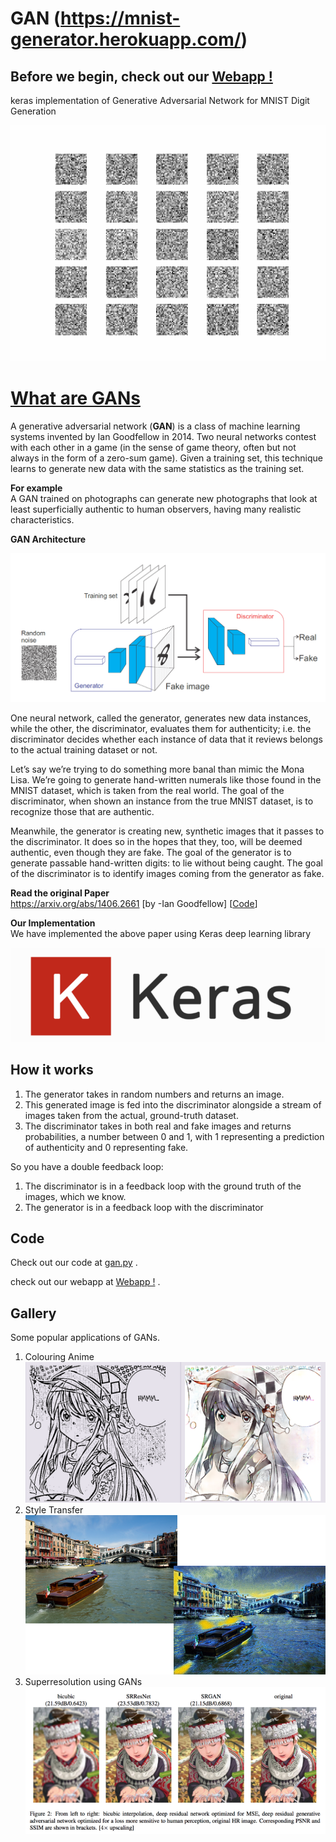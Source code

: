 # GAN (https://mnist-generator.herokuapp.com/)

## Before we begin, check out our [Webapp !](https://mnist-generator.herokuapp.com/)

keras implementation of Generative Adversarial Network for MNIST Digit Generation

<!-- # [Click on this link to Try Now !](https://pong-tfjs.herokuapp.com/ "Pong AI webapp using tfjs") -->

![MNIST GAN Animation](RESULTS.gif?raw=true "MNIST GAN Animation")

# [What are GANs](https://en.wikipedia.org/wiki/Generative_adversarial_network) 

A generative adversarial network (**GAN**) is a class of machine learning systems invented by Ian Goodfellow in 2014.
Two neural networks contest with each other in a game (in the sense of game theory, often but not always in the form of a zero-sum game).
Given a training set, this technique learns to generate new data with the same statistics as the training set.

**For example** <br/>
A GAN trained on photographs can generate new photographs that look at least superficially authentic to human observers, having many realistic characteristics.


**GAN Architecture** <br/>

![GAN_architecture](GAN_architecture.png?raw=true "GAN_architecture")

One neural network, called the generator, generates new data instances, while the other, the discriminator, evaluates them for authenticity; i.e. the discriminator decides whether each instance of data that it reviews belongs to the actual training dataset or not.

Let’s say we’re trying to do something more banal than mimic the Mona Lisa. We’re going to generate hand-written numerals like those found in the MNIST dataset, which is taken from the real world. The goal of the discriminator, when shown an instance from the true MNIST dataset, is to recognize those that are authentic.

Meanwhile, the generator is creating new, synthetic images that it passes to the discriminator. It does so in the hopes that they, too, will be deemed authentic, even though they are fake. The goal of the generator is to generate passable hand-written digits: to lie without being caught. The goal of the discriminator is to identify images coming from the generator as fake.

**Read the original Paper** <br/>
https://arxiv.org/abs/1406.2661 [by -Ian Goodfellow] [[Code](https://github.com/goodfeli/adversarial)]

**Our Implementation** <br/>
We have implemented the above paper using Keras deep learning library

![keras_banner](keras_banner.png?raw=true "keras_banner")

## How it works

1. The generator takes in random numbers and returns an image.
1. This generated image is fed into the discriminator alongside a stream of images taken from the actual, ground-truth dataset.
1. The discriminator takes in both real and fake images and returns probabilities, a number between 0 and 1, with 1 representing a prediction of authenticity and 0 representing fake.


So you have a double feedback loop:

1. The discriminator is in a feedback loop with the ground truth of the images, which we know.
1. The generator is in a feedback loop with the discriminator

## Code


Check out our code at
[gan.py](https://github.com/FnSK4R17s/GAN/blob/master/gan.py) .

check out our webapp at
 [Webapp !](https://mnist-generator.herokuapp.com/) .

## Gallery
Some popular applications of GANs.<br>
1. Colouring Anime 
![Colouring Anime Using GANs](animegan.png?raw=true "Colouring Anime Using GANs")
1. Style Transfer
![Style Transfer](gan_vogh_example2.png?raw=true "Style Transfer")
1. Superresolution using GANs
![Superresolution using GANs](superserolution.png?raw=true "Superresolution using GANs")
